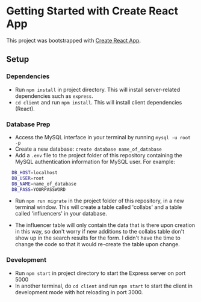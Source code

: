 # Getting Started with Create React App

This project was bootstrapped with [Create React App](https://github.com/facebook/create-react-app).



## Setup

### Dependencies

- Run `npm install` in project directory. This will install server-related dependencies such as `express`.
- `cd client` and run `npm install`. This will install client dependencies (React).



### Database Prep

- Access the MySQL interface in your terminal by running `mysql -u root -p`
- Create a new database: `create database name_of_database`
- Add a `.env` file to the project folder of this repository containing the MySQL authentication information for MySQL user. For example:

```bash
  DB_HOST=localhost
  DB_USER=root
  DB_NAME=name_of_database
  DB_PASS=YOURPASSWORD
```

- Run `npm run migrate` in the project folder of this repository, in a new terminal window. This will create a table called 'collabs' and a table called 'influencers' in your database.

- The influencer table will only contain the data that is there upon creation in this way, so don't worry if new additions to the collabs table don't show up in the search results for the form. I didn't have the time to change the code so that it would re-create the table upon change.


### Development

- Run `npm start` in project directory to start the Express server on port 5000
- In another terminal, do `cd client` and run `npm start` to start the client in development mode with hot reloading in port 3000.




